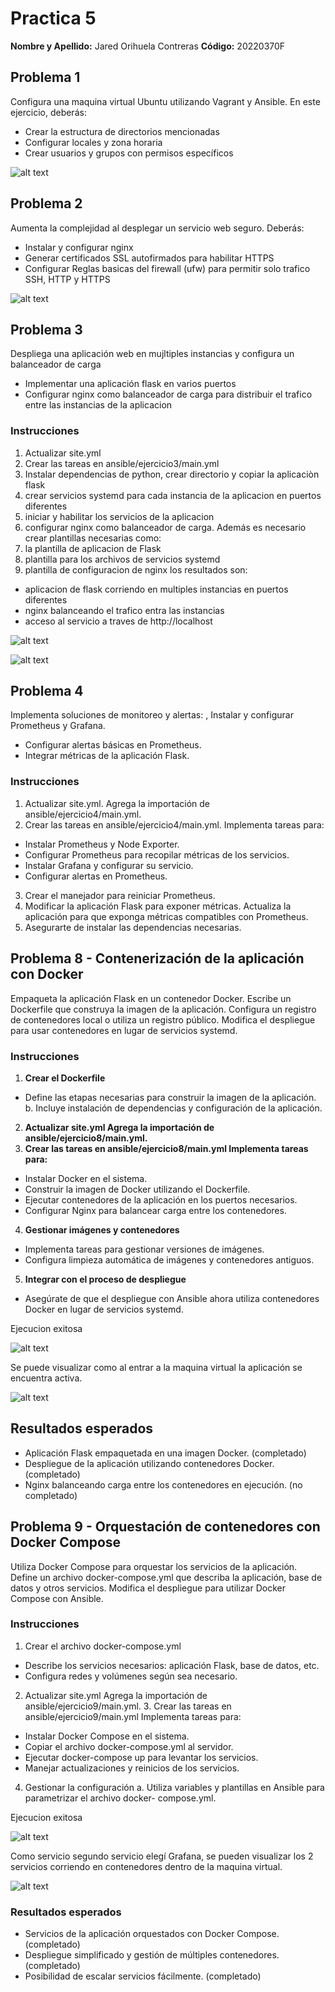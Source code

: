 # Practica 5
**Nombre y Apellido:** Jared Orihuela Contreras
**Código:** 20220370F

## Problema 1
Configura una maquina virtual Ubuntu utilizando Vagrant y Ansible. En este ejercicio, deberás:
- Crear la estructura de directorios mencionadas
- Configurar locales y zona horaria
- Crear usuarios y grupos con permisos específicos

![alt text](docs/img/img1.png)

## Problema 2
Aumenta la complejidad al desplegar un servicio web seguro. Deberás:
- Instalar y configurar nginx   
- Generar certificados SSL autofirmados para habilitar HTTPS
- Configurar Reglas basicas del firewall (ufw) para permitir solo trafico SSH, HTTP y HTTPS

![alt text](docs/img/img1.png)

## Problema 3 
Despliega una aplicación web en mujltiples instancias y configura un balanceador de carga
- Implementar una aplicación flask en varios puertos
- Configurar nginx como balanceador de carga para distribuir el trafico entre las instancias de la aplicacion

### Instrucciones
1. Actualizar site.yml 
2. Crear las tareas en ansible/ejercicio3/main.yml
3. Instalar dependencias de python, crear directorio y copiar la aplicaciòn flask 
4. crear servicios  systemd para cada instancia de la aplicacion en puertos diferentes
5. iniciar y habilitar los servicios de la aplicacion
6. configurar nginx como balanceador de carga. 
Además es necesario crear plantillas necesarias como: 
1. la plantilla de aplicacion de Flask 
2. plantilla para los archivos de servicios systemd  
3. plantilla de configuracion de nginx 
los resultados son:
- aplicacion de flask corriendo en multiples instancias en puertos diferentes
- nginx balanceando el trafico entra las instancias 
- acceso al servicio a traves de http://localhost

![alt text](docs/img/img3.png)

![alt text](docs/img/img3_1.png)

## Problema 4 
Implementa soluciones de monitoreo y alertas: , Instalar y configurar Prometheus y Grafana. 
- Configurar alertas básicas en Prometheus.
- Integrar métricas de la aplicación Flask.
### Instrucciones
1. Actualizar site.yml. Agrega la importación de ansible/ejercicio4/main.yml. 
2. Crear las tareas en ansible/ejercicio4/main.yml. Implementa tareas para: 
- Instalar Prometheus y Node Exporter.
- Configurar Prometheus para recopilar métricas de los servicios. 
- Instalar Grafana y configurar su servicio.
- Configurar alertas en Prometheus.
3. Crear el manejador para reiniciar Prometheus.
4. Modificar la aplicación Flask para exponer métricas. Actualiza la aplicación para que exponga métricas compatibles con Prometheus.
5. Asegurarte de instalar las dependencias necesarias.


## Problema 8 - Contenerización de la aplicación con Docker

Empaqueta la aplicación Flask en un contenedor Docker.
Escribe un Dockerfile que construya la imagen de la aplicación. Configura un registro de
contenedores local o utiliza un registro público. Modifica el despliegue para usar
contenedores en lugar de servicios systemd.
### Instrucciones
1. **Crear el Dockerfile**

- Define las etapas necesarias para construir la imagen de la aplicación. b. Incluye
instalación de dependencias y configuración de la aplicación. 
2. **Actualizar site.yml Agrega la importación de ansible/ejercicio8/main.yml.** 
3. **Crear las tareas en ansible/ejercicio8/main.yml Implementa tareas para:**
- Instalar Docker en el sistema.
- Construir la imagen de Docker utilizando el Dockerfile.
- Ejecutar contenedores de la aplicación en los puertos necesarios.
- Configurar Nginx para balancear carga entre los contenedores.
4. **Gestionar imágenes y contenedores**
- Implementa tareas para gestionar versiones de imágenes.
- Configura limpieza automática de imágenes y contenedores antiguos.
5. **Integrar con el proceso de despliegue**
- Asegúrate de que el despliegue con Ansible ahora utiliza contenedores Docker en
lugar de servicios systemd.

Ejecucion exitosa

![alt text](docs/img/img8.png)

Se puede visualizar como al entrar a la maquina virtual la aplicación se encuentra activa.

![alt text](docs/img/img8_1.png)


## Resultados esperados
- Aplicación Flask empaquetada en una imagen Docker. (completado)
- Despliegue de la aplicación utilizando contenedores Docker. (completado)
- Nginx balanceando carga entre los contenedores en ejecución. (no completado)



## Problema 9 - Orquestación de contenedores con Docker Compose
Utiliza Docker Compose para orquestar los servicios de la aplicación.
Define un archivo docker-compose.yml que describa la aplicación, base de datos y otros
servicios.
Modifica el despliegue para utilizar Docker Compose con Ansible.
### Instrucciones
1. Crear el archivo docker-compose.yml
- Describe los servicios necesarios: aplicación Flask, base de datos, etc. 
- Configura redes y volúmenes según sea necesario.
2. Actualizar site.yml Agrega la importación de ansible/ejercicio9/main.yml. 3. Crear las
tareas en ansible/ejercicio9/main.yml Implementa tareas para:
- Instalar Docker Compose en el sistema.
- Copiar el archivo docker-compose.yml al servidor.
- Ejecutar docker-compose up para levantar los servicios.
- Manejar actualizaciones y reinicios de los servicios.
4. Gestionar la configuración
a. Utiliza variables y plantillas en Ansible para parametrizar el archivo docker-
compose.yml.


Ejecucion exitosa

![alt text](docs/img/img9.png)

Como servicio segundo servicio elegí Grafana, se pueden visualizar los 2 servicios corriendo en contenedores dentro de la maquina virtual.

![alt text](docs/img/img9_1.png)

### Resultados esperados
- Servicios de la aplicación orquestados con Docker Compose. (completado)
- Despliegue simplificado y gestión de múltiples contenedores. (completado)
- Posibilidad de escalar servicios fácilmente. (completado)